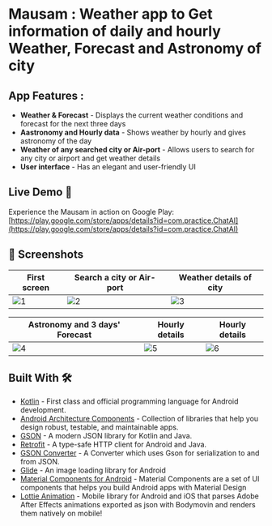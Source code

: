 # Mausam : Weather app to Get information of daily and hourly Weather, Forecast and Astronomy of city

## App Features :
- **Weather & Forecast** - Displays the current weather conditions and forecast for the next three days
- **Aastronomy and Hourly data** - Shows weather by hourly and gives astronomy of the day
- **Weather of any searched city or Air-port** - Allows users to search for any city or airport and get weather details
- **User interface** - Has an elegant and user-friendly UI


## Live Demo 🚀

Experience the Mausam in action on Google Play: [https://play.google.com/store/apps/details?id=com.practice.ChatAI](https://play.google.com/store/apps/details?id=com.practice.ChatAI)

## 📸 Screenshots

| First screen | Search a city or Air-port | Weather details of city |
|--|--|--|
|![1](https://user-images.githubusercontent.com/95186825/224480873-608917f7-b9b3-4e82-99b9-3773d5437377.jpg)|![2](https://user-images.githubusercontent.com/95186825/224480875-d14ffa53-246c-4e30-95bf-ba800b085991.jpg)|![3](https://user-images.githubusercontent.com/95186825/224480879-ab88b781-8059-4122-bc04-ff4545e5753e.jpg)


| Astronomy and 3 days' Forecast | Hourly details | Hourly details |
|--|--|--|
|![4](https://user-images.githubusercontent.com/95186825/224480882-c1462d94-1d66-4ee1-b54d-c8a635b5699d.jpg)|![5](https://user-images.githubusercontent.com/95186825/224480886-8297abf3-8f52-4a09-a963-299eefc46bac.jpg)|![6](https://user-images.githubusercontent.com/95186825/224480892-7dd699ae-8817-4b55-af9d-c05a6279927a.jpg)


## Built With 🛠

- [Kotlin](https://kotlinlang.org/) - First class and official programming language for Android development.
- [Android Architecture Components](https://developer.android.com/topic/libraries/architecture) - Collection of libraries that help you design robust, testable, and maintainable apps.
- [GSON](https://github.com/google/gson) - A modern JSON library for Kotlin and Java.
- [Retrofit](https://square.github.io/retrofit/) - A type-safe HTTP client for Android and Java.
- [GSON Converter](https://github.com/square/retrofit/tree/master/retrofit-converters/gson) - A Converter which uses Gson for serialization to and from JSON.
- [Glide](https://github.com/bumptech/glide) - An image loading library for Android
- [Material Components for Android](https://github.com/material-components/material-components-android) - Material Components are a set of UI components that helps you build Android apps with Material Design
- [Lottie Animation](https://github.com/airbnb/lottie-android) - Mobile library for Android and iOS that parses Adobe After Effects animations exported as json with Bodymovin and renders them natively on mobile!
